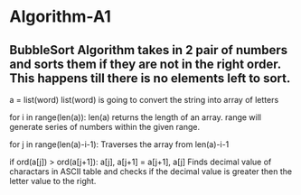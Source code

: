 # Algorithm-A1
## BubbleSort Algorithm takes in 2 pair of numbers and sorts them if they are not in the right order. This happens till there is no elements left to sort.

a = list(word)
list(word) is going to convert the string into array of letters

 for i in range(len(a)):
len(a) returns the length of an array. range will generate series of numbers within the given range.

 for j in range(len(a)-i-1):
Traverses the array from len(a)-i-1

 if ord(a[j]) > ord(a[j+1]):
   a[j], a[j+1] = a[j+1], a[j]
Finds decimal value of charactars in ASCII table and checks if the decimal value is greater then the letter value to the right.


